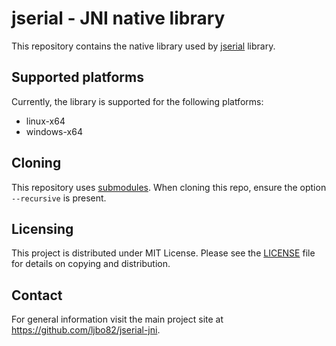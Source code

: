 # jserial - JNI native library

This repository contains the native library used by [jserial](https://github.com/ljbo82/jserial-java) library.

## Supported platforms

Currently, the library is supported for the following platforms:

* linux-x64
* windows-x64

## Cloning

This repository uses [submodules](https://git-scm.com/book/en/v2/Git-Tools-Submodules). When cloning this repo, ensure the option `--recursive` is present.

## Licensing

This project is distributed under MIT License. Please see the [LICENSE](LICENSE) file for details on copying and distribution.

## Contact

For general information visit the main project site at https://github.com/ljbo82/jserial-jni.
